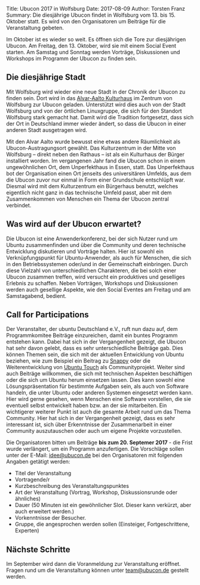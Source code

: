 Title: Ubucon 2017 in Wolfsburg
Date: 2017-08-09
Author: Torsten Franz
Summary: Die diesjährige Ubucon findet in Wolfsburg vom 13. bis 15. Oktober statt. Es wird von den Organisatoren um Beiträge für die Veranstaltung gebeten.

Im Oktober ist es wieder so weit. Es öffnen sich die Tore zur
diesjährigen Ubucon. Am Freitag, den 13. Oktober, wird sie mit einem
Social Event starten. Am Samstag und Sonntag werden Vorträge,
Diskussionen und Workshops im Programm der Ubucon zu finden sein.

## Die diesjährige Stadt

Mit Wolfsburg wird wieder eine neue Stadt in der Chronik der Ubucon zu
finden sein. Dort wird in das
[Alvar-Aalto Kulturhaus](http://www.aalto-wolfsburg.com) im Zentrum von
Wolfsburg zur Ubucon geladen. Unterstützt wird dies auch von der Stadt
Wolfsburg und von der örtlichen Linuxgruppe, die sich für den
Standort Wolfsburg stark gemacht hat. Damit wird die Tradition
fortgesetzt, dass sich der Ort in Deutschland immer wieder ändert, so
dass die Ubucon in einer anderen Stadt ausgetragen wird.

Mit den Alvar Aalto wurde bewusst eine etwas andere Räumlichkeit als
Ubucon-Austragungsort gewählt. Das Kulturzentrum in der Mitte von
Wolfsburg – direkt neben den Rathaus – ist als ein Kulturhaus der
Bürger installiert worden. Im vergangenen Jahr fand die Ubucon schon
in einem ungewöhnlichen Ort, dem Unperfekthaus in Essen, statt. Das
Unperfekthaus bot der Organisation einen Ort jenseits des
universitären Umfelds, aus dem die Ubucon zuvor nur einmal in Form
einer Grundschule entschlüpft war. Diesmal wird mit dem Kulturzentrum
ein Bürgerhaus benutzt, welches eigentlich nicht ganz in das
technische Umfeld passt, aber mit dem Zusammenkommen von Menschen ein
Thema der Ubucon zentral verbindet.

## Was wird auf der Ubucon erwartet?

Die Ubucon ist eine Anwenderkonferenz, bei der sich Nutzer rund um
Ubuntu zusammenfinden und über die Community und deren technische
Entwicklung diskutieren und Vorträge halten. Hier ist sowohl ein
Verknüpfungspunkt für Ubuntu-Anwender, als auch für Menschen, die
sich in den Betriebssystemen oder/und in der Gemeinschaft einbringen.
Durch diese Vielzahl von unterschiedlichen Charakteren, die bei solch
einer Ubucon zusammen treffen, wird versucht ein produktives und
geselliges Erlebnis zu schaffen. Neben Vorträgen, Workshops und
Diskussionen werden auch gesellige Aspekte, wie den Social Eventes am
Freitag und am Samstagabend, bedient.

## Call for Participations

Der Veranstalter, der ubuntu Deutschland e.V., ruft nun dazu auf, dem
Programmkomitee Beiträge einzureichen, damit ein buntes Programm
entstehen kann. Dabei hat sich in der Vergangenheit gezeigt, die Ubucon
hat sehr davon gelebt, dass es sehr unterschiedliche Beiträge gab.
Dies können Themen sein, die sich mit der aktuellen Entwicklung von
Ubuntu beziehen, wie zum Beispiel ein Beitrag zu
[Snappy](https://wiki.ubuntuusers.de/snap/) oder die Weiterentwicklung
von [Ubuntu Touch](https://wiki.ubuntuusers.de/Ubuntu_Touch/) als
Communityprojekt. Weiter sind auch Beiträge willkommen, die sich mit
technischen Aspekten beschäftigen oder die sich um Ubuntu herum
einsetzen lassen. Dies kann sowohl eine Lösungspräsentation für
bestimmte Aufgaben sein, als auch von Software handeln, die unter
Ubuntu oder anderen Systemen eingesetzt werden kann. Hier wird gerne
gesehen, wenn Menschen eine Software vorstellen, die sie eventuell
selbst entwickelt haben bzw. an der sie mitarbeiten. Ein wichtigerer
weiterer Punkt ist auch die gesamte Arbeit rund um das Thema Community.
Hier hat sich in der Vergangenheit gezeigt, dass es sehr interessant
ist, sich über Erkenntnisse der Zusammenarbeit in einer Community
auszutauschen oder auch um eigene Projekte vorzustellen.

Die Organisatoren bitten um Beiträge **bis zum 20. Septemer 2017** - die Frist wurde verlängert, um
ein Programm anzufertigen. Die Vorschläge sollen unter der E-Mail:
idee@ubucon.de bei den Organisatoren mit folgenden Angaben getätigt
werden:

 * Titel der Veranstaltung
 * Vortragende/r
 * Kurzbeschreibung des Veranstaltungspunktes
 * Art der Veranstaltung (Vortrag, Workshop, Diskussionsrunde oder ähnliches)
 * Dauer (50 Minuten ist ein gewöhnlicher Slot. Dieser kann verkürzt, aber auch erweitert werden.)
 * Vorkenntnisse der Besucher.
 * Gruppe, die angesprochen werden sollen (Einsteiger, Fortgeschrittene, Experten)

## Nächste Schritte

Im September wird dann die Voranmeldung zur
Veranstaltung eröffnet. Fragen rund um die Veranstaltung können unter
team@ubucon.de gestellt werden.
